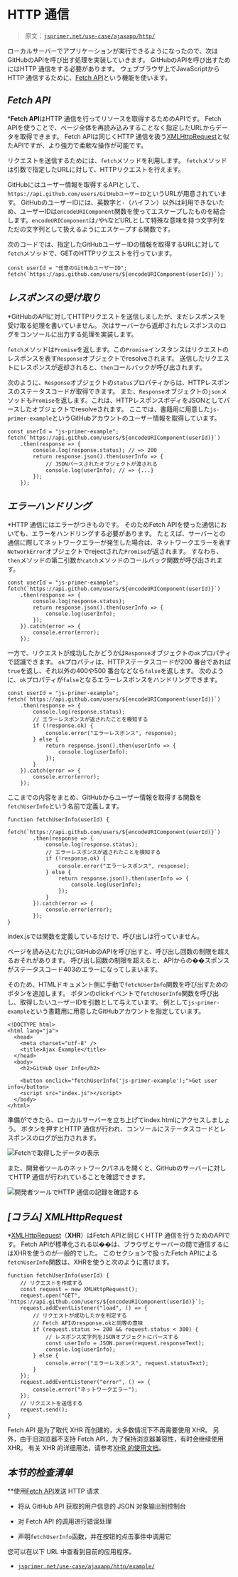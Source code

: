 # HTTP 通信

> 原文：[`jsprimer.net/use-case/ajaxapp/http/`](https://jsprimer.net/use-case/ajaxapp/http/)

ローカルサーバーでアプリケーションが実行できるようになったので、次はGitHubのAPIを呼び出す処理を実装していきます。 GitHubのAPIを呼び出すためにはHTTP 通信をする必要があります。 ウェブブラウザ上でJavaScriptからHTTP 通信するために、[Fetch API](https://developer.mozilla.org/ja/docs/Web/API/Fetch_API)という機能を使います。

## [](#fetch-api)*Fetch API*

***Fetch API**はHTTP 通信を行ってリソースを取得するためのAPIです。 Fetch APIを使うことで、ページ全体を再読み込みすることなく指定したURLからデータを取得できます。 Fetch APIは同じくHTTP 通信を扱う[XMLHttpRequest](https://developer.mozilla.org/ja/docs/Web/API/XMLHttpRequest)と似たAPIですが、より強力で柔軟な操作が可能です。

リクエストを送信するためには、`fetch`メソッドを利用します。 `fetch`メソッドは引数で指定したURLに対して、HTTPリクエストを行えます。

GitHubにはユーザー情報を取得するAPIとして、`https://api.github.com/users/GitHubユーザーID`というURLが用意されています。 GitHubのユーザーIDには、英数字と`-`（ハイフン）以外は利用できないため、ユーザーIDは`encodeURIComponent`関数を使ってエスケープしたものを結合します。`encodeURIComponent`は`/`や`%`などURLとして特殊な意味を持つ文字列をただの文字列として扱えるようにエスケープする関数です。

次のコードでは、指定したGitHubユーザーIDの情報を取得するURLに対して`fetch`メソッドで、GETのHTTPリクエストを行っています。

```
const userId = "任意のGitHubユーザーID";
fetch(`https://api.github.com/users/${encodeURIComponent(userId)}`); 
```

## [](#receive-response)*レスポンスの受け取り*

*GitHubのAPIに対してHTTPリクエストを送信しましたが、まだレスポンスを受け取る処理を書いていません。 次はサーバーから返却されたレスポンスのログをコンソールに出力する処理を実装します。

`fetch`メソッドは`Promise`を返します。この`Promise`インスタンスはリクエストのレスポンスを表す`Response`オブジェクトでresolveされます。 送信したリクエストにレスポンスが返却されると、`then`コールバックが呼び出されます。

次のように、`Response`オブジェクトの`status`プロパティからは、HTTPレスポンスのステータスコードが取得できます。 また、`Response`オブジェクトの`json`メソッドも`Promise`を返します。これは、HTTPレスポンスボディをJSONとしてパースしたオブジェクトでresolveされます。 ここでは、書籍用に用意した`js-primer-example`というGitHubアカウントのユーザー情報を取得しています。

```
const userId = "js-primer-example";
fetch(`https://api.github.com/users/${encodeURIComponent(userId)}`)
    .then(response => {
        console.log(response.status); // => 200
        return response.json().then(userInfo => {
            // JSONパースされたオブジェクトが渡される
            console.log(userInfo); // => {...}
        });
    }); 
```

## [](#error-handling)*エラーハンドリング*

*HTTP 通信にはエラーがつきものです。 そのためFetch APIを使った通信においても、エラーをハンドリングする必要があります。 たとえば、サーバーとの通信に際してネットワークエラーが発生した場合は、ネットワークエラーを表す`NetworkError`オブジェクトでrejectされた`Promise`が返されます。 すなわち、`then`メソッドの第二引数か`catch`メソッドのコールバック関数が呼び出されます。

```
const userId = "js-primer-example";
fetch(`https://api.github.com/users/${encodeURIComponent(userId)}`)
    .then(response => {
        console.log(response.status);
        return response.json().then(userInfo => {
            console.log(userInfo);
        });
    }).catch(error => {
        console.error(error);
    }); 
```

一方で、リクエストが成功したかどうかは`Response`オブジェクトの`ok`プロパティで認識できます。 `ok`プロパティは、HTTPステータスコードが200 番台であれば`true`を返し、それ以外の400や500 番台などなら`false`を返します。 次のように、`ok`プロパティが`false`となるエラーレスポンスをハンドリングできます。

```
const userId = "js-primer-example";
fetch(`https://api.github.com/users/${encodeURIComponent(userId)}`)
    .then(response => {
        console.log(response.status); 
        // エラーレスポンスが返されたことを検知する
        if (!response.ok) {
            console.error("エラーレスポンス", response);
        } else {
            return response.json().then(userInfo => {
                console.log(userInfo);
            });
        }
    }).catch(error => {
        console.error(error);
    }); 
```

ここまでの内容をまとめ、GitHubからユーザー情報を取得する関数を`fetchUserInfo`という名前で定義します。

```
function fetchUserInfo(userId) {
    fetch(`https://api.github.com/users/${encodeURIComponent(userId)}`)
        .then(response => {
            console.log(response.status);
            // エラーレスポンスが返されたことを検知する
            if (!response.ok) {
                console.error("エラーレスポンス", response);
            } else {
                return response.json().then(userInfo => {
                    console.log(userInfo);
                });
            }
        }).catch(error => {
            console.error(error);
        });
} 
```

index.jsでは関数を定義しているだけで、呼び出しは行っていません。

ページを読み込むたびにGitHubのAPIを呼び出すと、呼び出し回数の制限を超えるおそれがあります。 呼び出し回数の制限を超えると、APIからの��スポンスがステータスコード403のエラーになってしまいます。

そのため、HTMLドキュメント側に手動で`fetchUserInfo`関数を呼び出すためのボタンを追加します。 ボタンのclickイベントで`fetchUserInfo`関数を呼び出し、取得したいユーザーIDを引数として与えています。 例として`js-primer-example`という書籍用に用意したGitHubアカウントを指定しています。

```
<!DOCTYPE html>
<html lang="ja">
  <head>
    <meta charset="utf-8" />
    <title>Ajax Example</title>
  </head>
  <body>
    <h2>GitHub User Info</h2>

    <button onclick="fetchUserInfo('js-primer-example');">Get user info</button>
    <script src="index.js"></script>
  </body>
</html> 
```

準備ができたら、ローカルサーバーを立ち上げてindex.htmlにアクセスしましょう。 ボタンを押すとHTTP 通信が行われ、コンソールにステータスコードとレスポンスのログが出力されます。

![Fetchで取得したデータの表示](img/abc872124a3f79edde61bd3a1a5801ae.png)

また、開発者ツールのネットワークパネルを開くと、GitHubのサーバーに対してHTTP 通信が行われていることを確認できます。

![開発者ツールでHTTP 通信の記録を確認する](img/b10d033108210bd45e985650a174f69d.png)

## [](#xhr)*[コラム] XMLHttpRequest*

*[XMLHttpRequest](https://developer.mozilla.org/ja/docs/Web/API/XMLHttpRequest)（**XHR**）はFetch APIと同じくHTTP 通信を行うためのAPIです。 Fetch APIが標準化される以��は、ブラウザとサーバーの間で通信するにはXHRを使うのが一般的でした。 このセクションで扱ったFetch APIによる`fetchUserInfo`関数は、XHRを使うと次のように書けます。

```
function fetchUserInfo(userId) {
    // リクエストを作成する
    const request = new XMLHttpRequest();
    request.open("GET", `https://api.github.com/users/${encodeURIComponent(userId)}`);
    request.addEventListener("load", () => {
        // リクエストが成功したかを判定する
        // Fetch APIのresponse.okと同等の意味
        if (request.status >= 200 && request.status < 300) {
            // レスポンス文字列をJSONオブジェクトにパースする
            const userInfo = JSON.parse(request.responseText);
            console.log(userInfo);
        } else {
            console.error("エラーレスポンス", request.statusText);
        }
    });
    request.addEventListener("error", () => {
        console.error("ネットワークエラー");
    });
    // リクエストを送信する
    request.send();
} 
```

Fetch API 是为了取代 XHR 而创建的，大多数情况下不再需要使用 XHR。 另外，由于旧浏览器不支持 Fetch API，为了保持浏览器兼容性，有时会继续使用 XHR。 有关 XHR 的详细用法，请参考[XHR 的使用文档](https://developer.mozilla.org/ja/docs/Web/API/XMLHttpRequest/Using_XMLHttpRequest)。

## [](#section-checklist)*本节的检查清单*

**使用[Fetch API](https://developer.mozilla.org/ja/docs/Web/API/Fetch_API)发送 HTTP 请求

+   将从 GitHub API 获取的用户信息的 JSON 对象输出到控制台

+   对 Fetch API 的调用进行错误处理

+   声明`fetchUserInfo`函数，并在按钮的点击事件中调用它

您可以在以下 URL 中查看到目前的应用程序。

+   [`jsprimer.net/use-case/ajaxapp/http/example/`](https://jsprimer.net/use-case/ajaxapp/http/example/)
